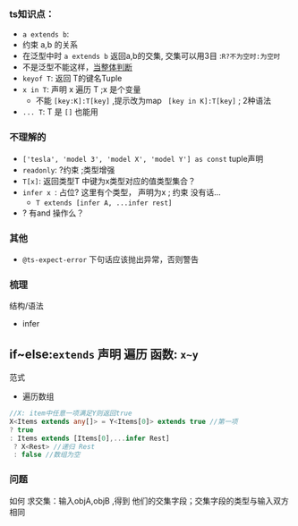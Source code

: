 ### ts知识点：
- ` a extends b `: 
 - 约束  a,b 的关系
 - 在泛型中时 `a extends b` 返回a,b的交集, 交集可以用3目 :`R?不为空时:为空时`
  - 不是泛型不能这样，[当整体判断](https://github.com/type-challenges/type-challenges/issues/54)
- `keyof T`:  返回 T的键名Tuple
- `x in T`: 声明 x  遍历 T ;x 是个变量
  - 不能 `[key:K]:T[key]` ,提示改为map ` [key in K]:T[key]` ; 2种语法
- `... T`: T 是 `[]` 也能用


### 不理解的
- `['tesla', 'model 3', 'model X', 'model Y'] as const` tuple声明
- `readonly`: ?约束 ;类型增强
- `T[x]`: 返回类型T 中键为x类型对应的值类型集合？
- `infer x `: 占位? 这里有个类型， 声明为x ; 约束 没有话...
  - `T extends [infer A, ...infer rest]`
- ? 有and 操作么？

### 其他
- `@ts-expect-error` 下句话应该抛出异常，否则警告


### 梳理
结构/语法
- infer

if~else:`extends`
声明
遍历
函数: `x~y`
- 

范式
- 遍历数组
```ts
//X: item中任意一项满足Y则返回true
X<Items extends any[]> = Y<Items[0]> extends true //第一项
? true
: Items extends [Items[0],...infer Rest]
 ? X<Rest> //递归 Rest
 : false //数组为空

```


### 问题
如何 求交集：输入objA,objB ,得到 他们的交集字段；交集字段的类型与输入双方相同